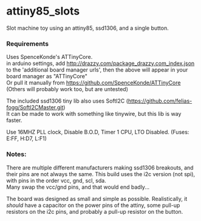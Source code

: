 # attiny85_slots
Slot machine toy using an attiny85, ssd1306, and a single button.

### Requirements
Uses SpenceKonde's ATTinyCore.  
in arduino settings, add http://drazzy.com/package_drazzy.com_index.json to the 'additional board manager urls', then the above will appear in your board manager as "ATTinyCore"  
Or pull it manually from https://github.com/SpenceKonde/ATTinyCore  
(Others will probably work too, but are untested)

The included ssd1306 tiny lib also uses SoftI2C (https://github.com/felias-fogg/SoftI2CMaster.git)  
It can be made to work with something like tinywire, but this lib is way faster.

Use 16MHZ PLL clock, Disable B.O.D, Timer 1 CPU, LTO Disabled. (Fuses: E:FF, H:D7, L:F1)

### Notes:
There are multiple different manufacturers making ssd1306 breakouts, and their pins are not always the same. This build uses the i2c version (not spi), with pins in the order vcc, gnd, scl, sda.  
Many swap the vcc/gnd pins, and that would end badly...

The board was designed as small and simple as possible. Realistically, it _should_ have a capacitor on the power pins of the attiny, some pull-up resistors on the i2c pins, and probably a pull-up resistor on the button.
